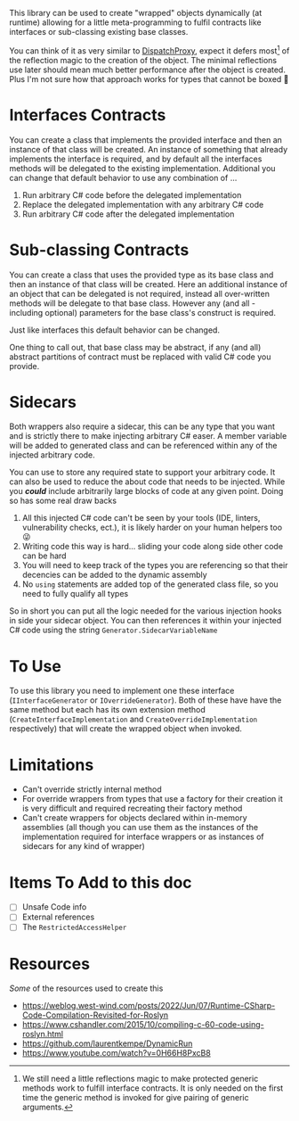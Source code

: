 This library can be used to create "wrapped" objects dynamically (at runtime) allowing for a little meta-programming to fulfil contracts like
interfaces or sub-classing existing base classes.

You can think of it as very similar to [DispatchProxy](https://learn.microsoft.com/en-us/dotnet/api/system.reflection.dispatchproxy), expect it defers most[^1] of the reflection magic to the creation of the object.  The minimal reflections use later should mean much better performance after the object is created.  Plus I'm not sure how that approach works for types that cannot be boxed 🤷

[^1]: We still need a little reflections magic to make protected generic methods work to fulfill interface contracts.  It is only needed on the first time the generic method is invoked for give pairing of generic arguments.

# Interfaces Contracts

You can create a class that implements the provided interface and then an instance of that class will be created.  An instance of something that
already implements the interface is required, and by default all the interfaces methods will be delegated to the existing implementation.
Additional you can change that default behavior to use any combination of ...
1. Run arbitrary C# code before the delegated implementation
1. Replace the delegated implementation with any arbitrary C# code
1. Run arbitrary C# code after the delegated implementation

# Sub-classing Contracts

You can create a class that uses the provided type as its base class and then an instance of that class will be created.  Here an additional instance
of an object that can be delegated is not required, instead all over-written methods will be delegate to that base class.  However any (and all -
including optional) parameters for the base class's construct is required.

Just like interfaces this default behavior can be changed.

One thing to call out, that base class may be abstract, if any (and all) abstract partitions of contract must be replaced with valid C# code you
provide.

# Sidecars

Both wrappers also require a sidecar, this can be any type that you want and is strictly there to make injecting arbitrary C# easer.  A member
variable will be added to generated class and can be referenced within any of the injected arbitrary code.

You can use to store any required state to support your arbitrary code.  It can also be used to reduce the about code that needs to be injected.
While you **_could_** include arbitrarily large blocks of code at any given point.  Doing so has some real draw backs
1. All this injected C# code can't be seen by your tools (IDE, linters, vulnerability checks, ect.), it is likely harder on your human helpers too 😜
1. Writing code this way is hard... sliding your code along side other code can be hard
1. You will need to keep track of the types you are referencing so that their decencies can be added to the dynamic assembly
1. No `using` statements are added top of the generated class file, so you need to fully qualify all types

So in short you can put all the logic needed for the various injection hooks in side your sidecar object.  You can then references it within your
injected C# code using the string `Generator.SidecarVariableName` 

# To Use

To use this library you need to implement one these interface (`IInterfaceGenerator` or `IOverrideGenerator`).  Both of these have have the same method
but each has its own extension method (`CreateInterfaceImplementation` and `CreateOverrideImplementation` respectively) that will create the wrapped
object when invoked.

# Limitations
- Can't override strictly internal method
- For override wrappers from types that use a factory for their creation it is very difficult and required recreating their factory method
- Can't create wrappers for objects declared within in-memory assemblies (all though you can use them as the instances of the implementation required for interface wrappers or as instances of sidecars for any kind of wrapper)

# Items To Add to this doc
- [ ] Unsafe Code info
- [ ] External references
- [ ] The `RestrictedAccessHelper`

# Resources

_Some_ of the resources used to create this
- https://weblog.west-wind.com/posts/2022/Jun/07/Runtime-CSharp-Code-Compilation-Revisited-for-Roslyn
- https://www.cshandler.com/2015/10/compiling-c-60-code-using-roslyn.html
- https://github.com/laurentkempe/DynamicRun
- https://www.youtube.com/watch?v=0H66H8PxcB8